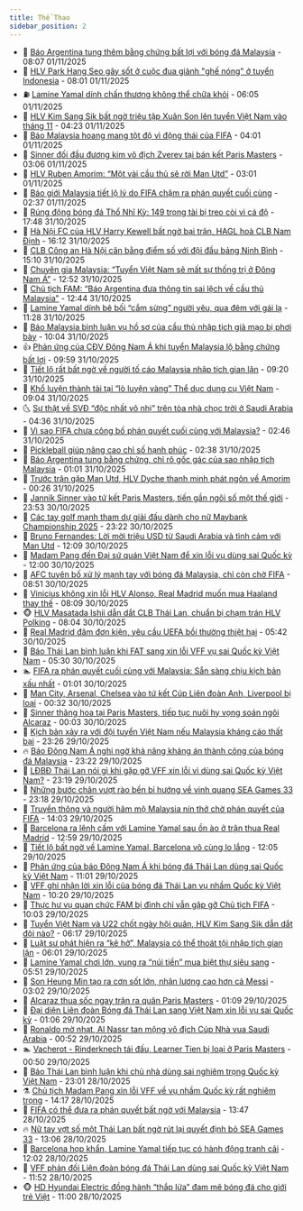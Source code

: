 ```yaml
---
title: Thể Thao
sidebar_position: 2
---
```


<!-- dantri-the-thao:START -->
- 🎡 [Báo Argentina tung thêm bằng chứng bất lợi với bóng đá Malaysia](https://dantri.com.vn/the-thao/bao-argentina-tung-them-bang-chung-bat-loi-voi-bong-da-malaysia-20251101143430111.htm) - 08:07 01/11/2025
- 💯 [HLV Park Hang Seo gây sốt ở cuộc đua giành &quot;ghế nóng&quot; ở tuyển Indonesia](https://dantri.com.vn/the-thao/hlv-park-hang-seo-gay-sot-o-cuoc-dua-gianh-ghe-nong-o-tuyen-indonesia-20251101125603139.htm) - 08:01 01/11/2025
- ⛽️ [Lamine Yamal dính chấn thương không thể chữa khỏi](https://dantri.com.vn/the-thao/lamine-yamal-dinh-chan-thuong-khong-the-chua-khoi-20251101114251333.htm) - 06:05 01/11/2025
- 💃 [HLV Kim Sang Sik bất ngờ triệu tập Xuân Son lên tuyển Việt Nam vào tháng 11](https://dantri.com.vn/the-thao/hlv-kim-sang-sik-bat-ngo-trieu-tap-xuan-son-len-tuyen-viet-nam-vao-thang-11-20251101112304395.htm) - 04:23 01/11/2025
- 🌈 [Báo Malaysia hoang mang tột độ vì động thái của FIFA](https://dantri.com.vn/the-thao/bao-malaysia-hoang-mang-tot-do-vi-dong-thai-cua-fifa-20251101105352040.htm) - 04:01 01/11/2025
- 🦅 [Sinner đối đầu đương kim vô địch Zverev tại bán kết Paris Masters](https://dantri.com.vn/the-thao/sinner-doi-dau-duong-kim-vo-dich-zverev-tai-ban-ket-paris-masters-20251101105652092.htm) - 03:06 01/11/2025
- 🌝 [HLV Ruben Amorim: “Một vài cầu thủ sẽ rời Man Utd”](https://dantri.com.vn/the-thao/hlv-ruben-amorim-mot-vai-cau-thu-se-roi-man-utd-20251101100132326.htm) - 03:01 01/11/2025
- 🚀 [Báo giới Malaysia tiết lộ lý do FIFA chậm ra phán quyết cuối cùng](https://dantri.com.vn/the-thao/bao-gioi-malaysia-tiet-lo-ly-do-fifa-cham-ra-phan-quyet-cuoi-cung-20251101093021143.htm) - 02:37 01/11/2025
- 🎉 [Rúng động bóng đá Thổ Nhĩ Kỳ: 149 trọng tài bị treo còi vì cá độ](https://dantri.com.vn/the-thao/rung-dong-bong-da-tho-nhi-ky-149-trong-tai-bi-treo-coi-vi-ca-do-20251031232245879.htm) - 17:48 31/10/2025
- 📝 [Hà Nội FC của HLV Harry Kewell bất ngờ bại trận, HAGL hoà CLB Nam Định](https://dantri.com.vn/the-thao/ha-noi-fc-cua-hlv-harry-kewell-bat-ngo-bai-tran-hagl-hoa-clb-nam-dinh-20251031230735376.htm) - 16:12 31/10/2025
- 🦄 [CLB Công an Hà Nội cân bằng điểm số với đội đầu bảng Ninh Bình](https://dantri.com.vn/the-thao/clb-cong-an-ha-noi-can-bang-diem-so-voi-doi-dau-bang-ninh-binh-20251031220706926.htm) - 15:10 31/10/2025
- 🎉 [Chuyên gia Malaysia: “Tuyển Việt Nam sẽ mất sự thống trị ở Đông Nam Á”](https://dantri.com.vn/the-thao/chuyen-gia-malaysia-tuyen-viet-nam-se-mat-su-thong-tri-o-dong-nam-a-20251031195201530.htm) - 12:52 31/10/2025
- 💼 [Chủ tịch FAM: “Báo Argentina đưa thông tin sai lệch về cầu thủ Malaysia”](https://dantri.com.vn/the-thao/chu-tich-fam-bao-argentina-dua-thong-tin-sai-lech-ve-cau-thu-malaysia-20251031182923946.htm) - 12:44 31/10/2025
- 🤡 [Lamine Yamal dính bê bối “cắm sừng” người yêu, qua đêm với gái lạ](https://dantri.com.vn/the-thao/lamine-yamal-dinh-be-boi-cam-sung-nguoi-yeu-qua-dem-voi-gai-la-20251031182843044.htm) - 11:28 31/10/2025
- 🦆 [Báo Malaysia bình luận vụ hồ sơ của cầu thủ nhập tịch giả mạo bị phơi bày](https://dantri.com.vn/the-thao/bao-malaysia-binh-luan-vu-ho-so-cua-cau-thu-nhap-tich-gia-mao-bi-phoi-bay-20251031141416476.htm) - 10:04 31/10/2025
- 👍 [Phản ứng của CĐV Đông Nam Á khi tuyển Malaysia lộ bằng chứng bất lợi](https://dantri.com.vn/the-thao/phan-ung-cua-cdv-dong-nam-a-khi-tuyen-malaysia-lo-bang-chung-bat-loi-20251031145941032.htm) - 09:59 31/10/2025
- 💼 [Tiết lộ rất bất ngờ về người tố cáo Malaysia nhập tịch gian lận](https://dantri.com.vn/the-thao/tiet-lo-rat-bat-ngo-ve-nguoi-to-cao-malaysia-nhap-tich-gian-lan-20251031152027813.htm) - 09:20 31/10/2025
- 🦒 [Khổ luyện thành tài tại “lò luyện vàng” Thể dục dụng cụ Việt Nam](https://dantri.com.vn/the-thao/kho-luyen-thanh-tai-tai-lo-luyen-vang-the-duc-dung-cu-viet-nam-20251031153459857.htm) - 09:04 31/10/2025
- 🌜 [Sự thật về SVĐ “độc nhất vô nhị” trên tòa nhà chọc trời ở Saudi Arabia](https://dantri.com.vn/the-thao/su-that-ve-svd-doc-nhat-vo-nhi-tren-toa-nha-choc-troi-o-saudi-arabia-20251031113608497.htm) - 04:36 31/10/2025
- 🦆 [Vì sao FIFA chưa công bố phán quyết cuối cùng với Malaysia?](https://dantri.com.vn/the-thao/vi-sao-fifa-chua-cong-bo-phan-quyet-cuoi-cung-voi-malaysia-20251031094555926.htm) - 02:46 31/10/2025
- 💪 [Pickleball giúp nâng cao chỉ số hạnh phúc](https://dantri.com.vn/the-thao/pickleball-giup-nang-cao-chi-so-hanh-phuc-20251031113532722.htm) - 02:38 31/10/2025
- 🧠 [Báo Argentina tung bằng chứng, chỉ rõ gốc gác của sao nhập tịch Malaysia](https://dantri.com.vn/the-thao/bao-argentina-tung-bang-chung-chi-ro-goc-gac-cua-sao-nhap-tich-malaysia-20251031074651049.htm) - 01:01 31/10/2025
- 🦄 [Trước trận gặp Man Utd, HLV Dyche thanh minh phát ngôn về Amorim](https://dantri.com.vn/the-thao/truoc-tran-gap-man-utd-hlv-dyche-thanh-minh-phat-ngon-ve-amorim-20251031072422194.htm) - 00:26 31/10/2025
- 🥸 [Jannik Sinner vào tứ kết Paris Masters, tiến gần ngôi số một thế giới](https://dantri.com.vn/the-thao/jannik-sinner-vao-tu-ket-paris-masters-tien-gan-ngoi-so-mot-the-gioi-20251031065320248.htm) - 23:53 30/10/2025
- 🤠 [Các tay golf mạnh tham dự giải đấu dành cho nữ Maybank Championship 2025](https://dantri.com.vn/the-thao/cac-tay-golf-manh-tham-du-giai-dau-danh-cho-nu-maybank-championship-2025-20251030223513310.htm) - 23:22 30/10/2025
- 👺 [Bruno Fernandes: Lời mời triệu USD từ Saudi Arabia và tình cảm với Man Utd](https://dantri.com.vn/the-thao/bruno-fernandes-loi-moi-trieu-usd-tu-saudi-arabia-va-tinh-cam-voi-man-utd-20251030053512323.htm) - 12:09 30/10/2025
- 📝 [Madam Pang đến Đại sứ quán Việt Nam để xin lỗi vụ dùng sai Quốc kỳ](https://dantri.com.vn/the-thao/madam-pang-den-dai-su-quan-viet-nam-de-xin-loi-vu-dung-sai-quoc-ky-20251030184519428.htm) - 12:00 30/10/2025
- 🦆 [AFC tuyên bố xử lý mạnh tay với bóng đá Malaysia, chỉ còn chờ FIFA](https://dantri.com.vn/the-thao/afc-tuyen-bo-xu-ly-manh-tay-voi-bong-da-malaysia-chi-con-cho-fifa-20251030154538574.htm) - 08:51 30/10/2025
- 🥳 [Vinicius không xin lỗi HLV Alonso, Real Madrid muốn mua Haaland thay thế](https://dantri.com.vn/the-thao/vinicius-khong-xin-loi-hlv-alonso-real-madrid-muon-mua-haaland-thay-the-20251030131157085.htm) - 08:09 30/10/2025
- 🐵 [HLV Masatada Ishii dẫn dắt CLB Thái Lan, chuẩn bị chạm trán HLV Polking](https://dantri.com.vn/the-thao/hlv-masatada-ishii-dan-dat-clb-thai-lan-chuan-bi-cham-tran-hlv-polking-20251030135901398.htm) - 08:04 30/10/2025
- 🤩 [Real Madrid đâm đơn kiện, yêu cầu UEFA bồi thường thiệt hại](https://dantri.com.vn/the-thao/real-madrid-dam-don-kien-yeu-cau-uefa-boi-thuong-thiet-hai-20251030124203372.htm) - 05:42 30/10/2025
- 🤠 [Báo Thái Lan bình luận khi FAT sang xin lỗi VFF vụ sai Quốc kỳ Việt Nam](https://dantri.com.vn/the-thao/bao-thai-lan-binh-luan-khi-fat-sang-xin-loi-vff-vu-sai-quoc-ky-viet-nam-20251030121607443.htm) - 05:30 30/10/2025
- 🏊 [FIFA ra phán quyết cuối cùng với Malaysia: Sẵn sàng chịu kịch bản xấu nhất](https://dantri.com.vn/the-thao/fifa-ra-phan-quyet-cuoi-cung-voi-malaysia-san-sang-chiu-kich-ban-xau-nhat-20251030004616767.htm) - 01:01 30/10/2025
- 🗽 [Man City, Arsenal, Chelsea vào tứ kết Cúp Liên đoàn Anh, Liverpool bị loại](https://dantri.com.vn/the-thao/man-city-arsenal-chelsea-vao-tu-ket-cup-lien-doan-anh-liverpool-bi-loai-20251030073131858.htm) - 00:32 30/10/2025
- 🚀 [Sinner thăng hoa tại Paris Masters, tiếp tục nuôi hy vọng soán ngôi Alcaraz](https://dantri.com.vn/the-thao/sinner-thang-hoa-tai-paris-masters-tiep-tuc-nuoi-hy-vong-soan-ngoi-alcaraz-20251030070344295.htm) - 00:03 30/10/2025
- 🎉 [Kịch bản xảy ra với đội tuyển Việt Nam nếu Malaysia kháng cáo thất bại](https://dantri.com.vn/the-thao/kich-ban-xay-ra-voi-doi-tuyen-viet-nam-neu-malaysia-khang-cao-that-bai-20251030000924992.htm) - 23:26 29/10/2025
- 🔥 [Báo Đông Nam Á nghi ngờ khả năng kháng án thành công của bóng đá Malaysia](https://dantri.com.vn/the-thao/bao-dong-nam-a-nghi-ngo-kha-nang-khang-an-thanh-cong-cua-bong-da-malaysia-20251029225339602.htm) - 23:22 29/10/2025
- 🎉 [LĐBĐ Thái Lan nói gì khi gặp gỡ VFF xin lỗi vì dùng sai Quốc kỳ Việt Nam?](https://dantri.com.vn/the-thao/ldbd-thai-lan-noi-gi-khi-gap-go-vff-xin-loi-vi-dung-sai-quoc-ky-viet-nam-20251030002006291.htm) - 23:19 29/10/2025
- 🎡 [Những bước chân vượt rào bền bỉ hướng về vinh quang SEA Games 33](https://dantri.com.vn/the-thao/nhung-buoc-chan-vuot-rao-ben-bi-huong-ve-vinh-quang-sea-games-33-20251029205102456.htm) - 23:18 29/10/2025
- 🐻 [Truyền thông và người hâm mộ Malaysia nín thở chờ phán quyết của FIFA](https://dantri.com.vn/the-thao/truyen-thong-va-nguoi-ham-mo-malaysia-nin-tho-cho-phan-quyet-cua-fifa-20251029205814672.htm) - 14:03 29/10/2025
- 🌊 [Barcelona ra lệnh cấm với Lamine Yamal sau ồn ào ở trận thua Real Madrid](https://dantri.com.vn/the-thao/barcelona-ra-lenh-cam-voi-lamine-yamal-sau-on-ao-o-tran-thua-real-madrid-20251029180241560.htm) - 12:59 29/10/2025
- 💃 [Tiết lộ bất ngờ về Lamine Yamal, Barcelona vô cùng lo lắng](https://dantri.com.vn/the-thao/tiet-lo-bat-ngo-ve-lamine-yamal-barcelona-vo-cung-lo-lang-20251029190510677.htm) - 12:05 29/10/2025
- 🤔 [Phản ứng của báo Đông Nam Á khi bóng đá Thái Lan dùng sai Quốc kỳ Việt Nam](https://dantri.com.vn/the-thao/phan-ung-cua-bao-dong-nam-a-khi-bong-da-thai-lan-dung-sai-quoc-ky-viet-nam-20251029161001315.htm) - 11:01 29/10/2025
- 🤭 [VFF ghi nhận lời xin lỗi của bóng đá Thái Lan vụ nhầm Quốc kỳ Việt Nam](https://dantri.com.vn/the-thao/vff-ghi-nhan-loi-xin-loi-cua-bong-da-thai-lan-vu-nham-quoc-ky-viet-nam-20251029172216277.htm) - 10:20 29/10/2025
- 👹 [Thực hư vụ quan chức FAM bị đình chỉ vẫn gặp gỡ Chủ tịch FIFA](https://dantri.com.vn/the-thao/thuc-hu-vu-quan-chuc-fam-bi-dinh-chi-van-gap-go-chu-tich-fifa-20251029165703548.htm) - 10:03 29/10/2025
- 🗽 [Tuyển Việt Nam và U22 chốt ngày hội quân, HLV Kim Sang Sik dẫn dắt đội nào?](https://dantri.com.vn/the-thao/tuyen-viet-nam-va-u22-chot-ngay-hoi-quan-hlv-kim-sang-sik-dan-dat-doi-nao-20251029131653962.htm) - 06:17 29/10/2025
- 🥳 [Luật sư phát hiện ra “kẽ hở”, Malaysia có thể thoát tội nhập tịch gian lận](https://dantri.com.vn/the-thao/luat-su-phat-hien-ra-ke-ho-malaysia-co-the-thoat-toi-nhap-tich-gian-lan-20251029122102129.htm) - 06:01 29/10/2025
- 💃 [Lamine Yamal chơi lớn, vung ra “núi tiền” mua biệt thự siêu sang](https://dantri.com.vn/the-thao/lamine-yamal-choi-lon-vung-ra-nui-tien-mua-biet-thu-sieu-sang-20251029125055492.htm) - 05:51 29/10/2025
- 🧰 [Son Heung Min tạo ra cơn sốt lớn, nhận lương cao hơn cả Messi](https://dantri.com.vn/the-thao/son-heung-min-tao-ra-con-sot-lon-nhan-luong-cao-hon-ca-messi-20251029094950222.htm) - 03:02 29/10/2025
- 💪 [Alcaraz thua sốc ngay trận ra quân Paris Masters](https://dantri.com.vn/the-thao/alcaraz-thua-soc-ngay-tran-ra-quan-paris-masters-20251029080933052.htm) - 01:09 29/10/2025
- 🚀 [Đại diện Liên đoàn Bóng đá Thái Lan sang Việt Nam xin lỗi vụ sai Quốc kỳ](https://dantri.com.vn/the-thao/dai-dien-lien-doan-bong-da-thai-lan-sang-viet-nam-xin-loi-vu-sai-quoc-ky-20251029085556471.htm) - 01:06 29/10/2025
- 🤠 [Ronaldo mờ nhạt, Al Nassr tan mộng vô địch Cúp Nhà vua Saudi Arabia](https://dantri.com.vn/the-thao/ronaldo-mo-nhat-al-nassr-tan-mong-vo-dich-cup-nha-vua-saudi-arabia-20251029075214235.htm) - 00:52 29/10/2025
- 🏊 [Vacherot - Rinderknech tái đấu, Learner Tien bị loại ở Paris Masters](https://dantri.com.vn/the-thao/vacherot-rinderknech-tai-dau-learner-tien-bi-loai-o-paris-masters-20251029090749496.htm) - 00:50 29/10/2025
- 🦄 [Báo Thái Lan bình luận khi chủ nhà dùng sai nghiêm trọng Quốc kỳ Việt Nam](https://dantri.com.vn/the-thao/bao-thai-lan-binh-luan-khi-chu-nha-dung-sai-nghiem-trong-quoc-ky-viet-nam-20251028224631023.htm) - 23:01 28/10/2025
- ⚗️ [Chủ tịch Madam Pang xin lỗi VFF về vụ nhầm Quốc kỳ rất nghiêm trọng](https://dantri.com.vn/the-thao/chu-tich-madam-pang-xin-loi-vff-ve-vu-nham-quoc-ky-rat-nghiem-trong-20251028212627519.htm) - 14:17 28/10/2025
- 🥷 [FIFA có thể đưa ra phán quyết bất ngờ với Malaysia](https://dantri.com.vn/the-thao/fifa-co-the-dua-ra-phan-quyet-bat-ngo-voi-malaysia-20251028194728925.htm) - 13:47 28/10/2025
- 🔥 [Nữ tay vợt số một Thái Lan bất ngờ rút lại quyết định bỏ SEA Games 33](https://dantri.com.vn/the-thao/nu-tay-vot-so-mot-thai-lan-bat-ngo-rut-lai-quyet-dinh-bo-sea-games-33-20251028194422182.htm) - 13:06 28/10/2025
- 🦅 [Barcelona họp khẩn, Lamine Yamal tiếp tục có hành động tranh cãi](https://dantri.com.vn/the-thao/barcelona-hop-khan-lamine-yamal-tiep-tuc-co-hanh-dong-tranh-cai-20251028184324108.htm) - 12:02 28/10/2025
- 🌝 [VFF phản đối Liên đoàn bóng đá Thái Lan dùng sai Quốc kỳ Việt Nam](https://dantri.com.vn/the-thao/vff-phan-doi-lien-doan-bong-da-thai-lan-dung-sai-quoc-ky-viet-nam-20251028185707875.htm) - 11:52 28/10/2025
- 🐵 [HD Hyundai Electric đồng hành “thắp lửa” đam mê bóng đá cho giới trẻ Việt](https://dantri.com.vn/the-thao/hd-hyundai-electric-dong-hanh-thap-lua-dam-me-bong-da-cho-gioi-tre-viet-20251028173543442.htm) - 11:00 28/10/2025<!-- dantri-the-thao:END -->
